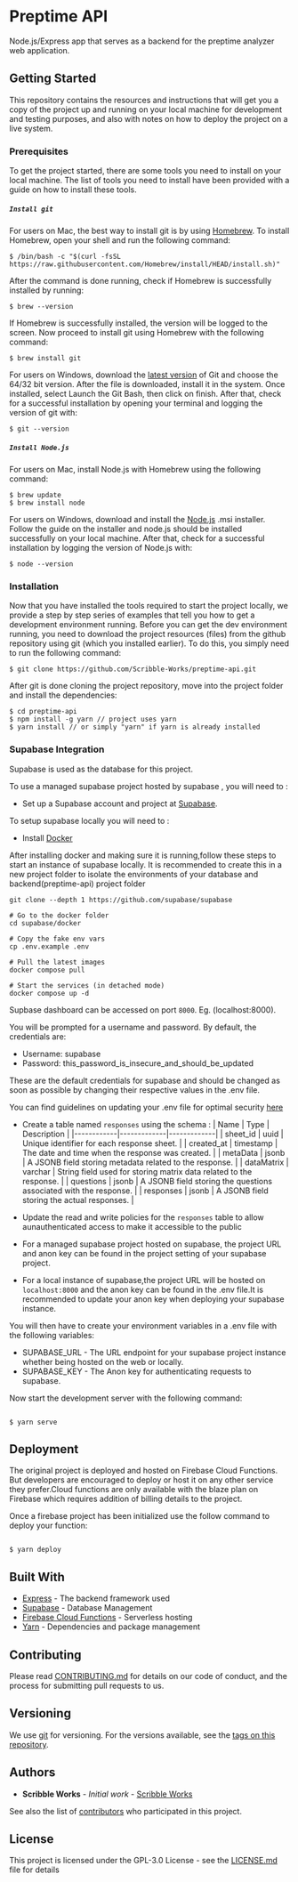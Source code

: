 # Preptime API

Node.js/Express app that serves as a backend for the preptime analyzer web application.

## Getting Started

This repository contains the resources and instructions that will get you a copy of the project up and running on your local machine for development and testing purposes, and also with notes on how to deploy the project on a live system.

### Prerequisites

To get the project started, there are some tools you need to install on your local machine. The list of tools you need to install have been provided with a guide on how to install these tools.

##### `Install git`

For users on Mac, the best way to install git is by using [Homebrew](https://brew.sh/). To install Homebrew, open your shell and run the following command:

```
$ /bin/bash -c "$(curl -fsSL https://raw.githubusercontent.com/Homebrew/install/HEAD/install.sh)"
```

After the command is done running, check if Homebrew is successfully installed by running:

```
$ brew --version
```

If Homebrew is successfully installed, the version will be logged to the screen. Now proceed to install git using Homebrew with the following command:

```
$ brew install git
```

For users on Windows, download the [latest version](https://git-scm.com/downloads) of Git and choose the 64/32 bit version. After the file is downloaded, install it in the system. Once installed, select Launch the Git Bash, then click on finish. After that, check for a successful installation by opening your terminal and logging the version of git with:

```
$ git --version
```

##### `Install Node.js`

For users on Mac, install Node.js with Homebrew using the following command:

```
$ brew update
$ brew install node
```

For users on Windows, download and install the [Node.js](https://nodejs.org/en/download/) .msi installer. Follow the guide on the installer and node.js should be installed successfully on your local machine. After that, check for a successful installation by logging the version of Node.js with:

```
$ node --version
```

### Installation

Now that you have installed the tools required to start the project locally, we provide a step by step series of examples that tell you how to get a development environment running. Before you can get the dev environment running, you need to download the project resources (files) from the github repository using git (which you installed earlier). To do this, you simply need to run the following command:

```
$ git clone https://github.com/Scribble-Works/preptime-api.git
```

After git is done cloning the project repository, move into the project folder and install the dependencies:

```
$ cd preptime-api
$ npm install -g yarn // project uses yarn
$ yarn install // or simply "yarn" if yarn is already installed

```

### Supabase Integration

Supabase is used as the database for this project.

To use a managed supabase project hosted by supabase , you will need to :

- Set up a Supabase account and project at [Supabase](https://supabase.com).

To setup supabase locally you will need to :

- Install [Docker](https://www.docker.com/)

After installing docker and making sure it is running,follow these steps to start an instance of supabase locally.
It is recommended to create this in a new project folder to isolate the environments of your database and backend(preptime-api) project folder

```
git clone --depth 1 https://github.com/supabase/supabase

# Go to the docker folder
cd supabase/docker

# Copy the fake env vars
cp .env.example .env

# Pull the latest images
docker compose pull

# Start the services (in detached mode)
docker compose up -d

```

Supbase dashboard can be accessed on port `8000`. Eg. (localhost:8000).

You will be prompted for a username and password. By default, the credentials are:

- Username: supabase
- Password: this_password_is_insecure_and_should_be_updated

These are the default credentials for supabase and should be changed as soon as possible by changing their respective values in the .env file.

You can find guidelines on updating your .env file for optimal security [here](https://supabase.com/docs/guides/self-hosting/docker#dashboard-authentication)

- Create a table named `responses` using the schema :
  | Name | Type | Description |
  |------------|-------------|-------------|
  | sheet_id | uuid | Unique identifier for each response sheet. |
  | created_at | timestamp | The date and time when the response was created. |
  | metaData | jsonb | A JSONB field storing metadata related to the response. |
  | dataMatrix | varchar | String field used for storing matrix data related to the response. |
  | questions | jsonb | A JSONB field storing the questions associated with the response. |
  | responses | jsonb | A JSONB field storing the actual responses. |

- Update the read and write policies for the `responses` table to allow aunauthenticated access to make it accessible to the public

- For a managed supabase project hosted on supabase, the project URL and anon key can be found in the project setting of your supabase project.

- For a local instance of supabase,the project URL will be hosted on `localhost:8000` and the anon key can be found in the .env file.It is recommended to update your anon key when deploying your supabase instance.

You will then have to create your environment variables in a .env file with the following variables:

- SUPABASE_URL - The URL endpoint for your supabase project instance whether being hosted on the web or locally.
- SUPABASE_KEY - The Anon key for authenticating requests to supabase.

Now start the development server with the following command:

```

$ yarn serve

```

## Deployment

The original project is deployed and hosted on Firebase Cloud Functions. But developers are encouraged to deploy or host it on any other service they prefer.Cloud functions are only available with the blaze plan on Firebase which requires addition of billing details to the project.

Once a firebase project has been initialized use the follow command to deploy your function:

```

$ yarn deploy

```

## Built With

- [Express](https://expressjs.com/) - The backend framework used
- [Supabase](https://supabase.com/database) - Database Management
- [Firebase Cloud Functions](https://firebase.google.com/docs/functions) - Serverless hosting
- [Yarn](https://yarnpkg.com/) - Dependencies and package management

## Contributing

Please read [CONTRIBUTING.md](https://github.com/Scribble-Works/preptime-api/blob/main/Contributing.md) for details on our code of conduct, and the process for submitting pull requests to us.

## Versioning

We use [git](https://git-scm.com/) for versioning. For the versions available, see the [tags on this repository](https://github.com/Scribble-Works/project/tags).

## Authors

- **Scribble Works** - _Initial work_ - [Scribble Works](https://github.com/Scribble-Works)

See also the list of [contributors](https://github.com/Scribble-Works/preptime-analytics/graphs/contributors) who participated in this project.

## License

This project is licensed under the GPL-3.0 License - see the [LICENSE.md](LICENSE.md) file for details

```

```
